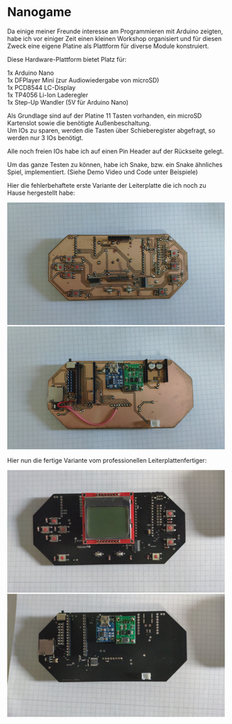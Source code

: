 # Nanogame

Da einige meiner Freunde interesse am Programmieren mit Arduino zeigten, habe ich vor einiger Zeit einen kleinen Workshop organisiert und für diesen Zweck eine eigene Platine als Plattform für diverse Module konstruiert.<br />

Diese Hardware-Plattform bietet Platz für:<br />

1x Arduino Nano<br />
1x DFPlayer Mini (zur Audiowiedergabe von microSD)<br />
1x PCD8544 LC-Display<br />
1x TP4056 Li-Ion Laderegler<br />
1x Step-Up Wandler (5V für Arduino Nano)<br />

Als Grundlage sind auf der Platine 11 Tasten vorhanden, ein microSD Kartenslot sowie die benötigte Außenbeschaltung.<br />
Um IOs zu sparen, werden die Tasten über Schieberegister abgefragt, so werden nur 3 IOs benötigt.<br />

Alle noch freien IOs habe ich auf einen Pin Header auf der Rückseite gelegt.<br />

Um das ganze Testen zu können, habe ich Snake, bzw. ein Snake ähnliches Spiel, implementiert. (Siehe Demo Video und Code unter Beispiele)<br />


Hier die fehlerbehaftete erste Variante der Leiterplatte die ich noch zu Hause hergestellt habe:<br />

![Prototyp](https://github.com/kyouma-mad-scientisto/Nanogame/blob/master/protoFront.jpg)
![Prototyp](https://github.com/kyouma-mad-scientisto/Nanogame/blob/master/protoBack.jpg)

Hier nun die fertige Variante vom professionellen Leiterplattenfertiger:<br />

![Prototyp](https://github.com/kyouma-mad-scientisto/Nanogame/blob/master/finalFront.jpg)
![Prototyp](https://github.com/kyouma-mad-scientisto/Nanogame/blob/master/finalBack.jpg)
